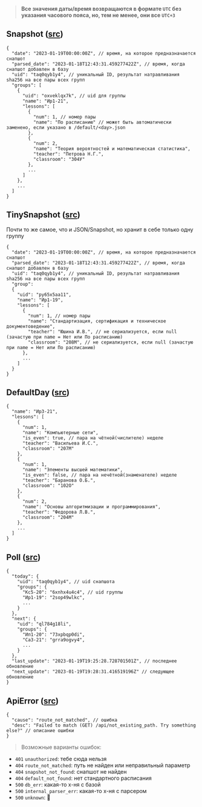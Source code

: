 > **Все значения даты/время возвращаются в формате `UTC` без указания часового пояса, но, тем не менее, они все `UTC+3`**

## Snapshot ([src](https://github.com/pashokitsme/maiq-parser/blob/master/maiq-shared/src/lib.rs#L28-L35))

```json5
{
  "date": "2023-01-19T00:00:00Z", // время, на которое предназначается снапшот
  "parsed_date": "2023-01-18T12:43:31.459277422Z", // время, когда снапшот добавлен в базу
  "uid": "taq0qyb1y4", // уникальный ID, результат натравливания sha256 на все пары всех групп
  "groups": [
    {
      "uid": "oxveklqx7k", // uid для группы
      "name": "Ир1-21",
      "lessons": [
        {
          "num": 1, // номер пары
          "name": "По расписанию" // может быть автоматически заменено, если указано в /default/<day>.json
        },
        {
          "num": 2,
          "name": "Теория вероятностей и математическая статистика",
          "teacher": "Петрова Н.Г.",
          "classroom": "304У"
        },
        ...
      ]
    },
    ...
  ]
}
```

## TinySnapshot ([src](https://github.com/pashokitsme/maiq-parser/blob/master/maiq-shared/src/lib.rs#L85-L91))
Почти то же самое, что и JSON/Snapshot, но хранит в себе только одну группу
```json5
{
  "date": "2023-01-19T00:00:00Z", // время, на которое предназначается снапшот
  "parsed_date": "2023-01-18T12:43:31.459277422Z", // время, когда снапшот добавлен в базу
  "uid": "taq0qyb1y4", // уникальный ID, результат натравливания sha256 на все пары всех групп
  "group":
  {
    "uid": "py65x5aa11",
    "name": "Ир1-19",
    "lessons": [
      {
        "num": 1, // номер пары
        "name": "Стандартизация, сертификация и техническое документоведение",
        "teacher": "Юшина И.В.", // не сериализуется, если null (зачастую при name = Нет или По расписанию)
        "classroom": "208М", // не сериализуется, если null (зачастую при name = Нет или По расписанию)
      },
      ...
    ]
  }
}
```

## DefaultDay ([src](https://github.com/pashokitsme/maiq-parser/blob/master/maiq-shared/src/default.rs#L4-L8))
```json5
{
  "name": "Ир3-21",
  "lessons": [
    {
      "num": 1,
      "name": "Компьютерные сети",
      "is_even": true, // пара на чётной(числителе) неделе
      "teacher": "Васильева И.С.",
      "classroom": "207М"
    },
    {
      "num": 1,
      "name": "Элементы высшей математики",
      "is_even": false, // пара на нечётной(знаменателе) неделе
      "teacher": "Баранова О.Б.",
      "classroom": "102О"
    },
    {
      "num": 2,
      "name": "Основы алгоритмизации и программирования",
      "teacher": "Федорова Л.В.",
      "classroom": "204М"
    },
    ...
  ]
}
```

## Poll ([src](https://github.com/pashokitsme/maiq-web-api/blob/master/src/cache.rs#L14-L20))
```json5
{
  "today": {
    "uid": "taq0qyb1y4", // uid снапшота
    "groups": {
      "Кс5-20": "6xnhx4u4c4", // uid группы
      "Ир1-19": "2sop49wlkc",
      ...
    }
  },
  "next": {
    "uid": "ql784g18li",
    "groups": {
      "Ип1-20": "73xpbqp0di",
      "Са3-21": "grra9ogvy4",
      ...
    }
  },
  "last_update": "2023-01-19T19:25:28.728701501Z", // последнее обновление
  "next_update": "2023-01-19T19:28:31.416519196Z" // следующее обновление
}
```

## ApiError ([src](https://github.com/pashokitsme/maiq-web-api/blob/master/src/api/error.rs#L11-L38))
```json5
{
  "cause": "route_not_matched", // ошибка
  "desc": "Failed to match (GET) /api/not_existing_path. Try something else?" // описание ошибки
}
```

> Возможные варианты ошибок:
* `401` `unauthorized`: тебе сюда нельзя
* `404` `route_not_matched`: путь не найден или неправильный параметр
* `404` `snapshot_not_found`: снапшот не найден
* `404` `default_not_found`: нет стандартного расписания
* `500` `db_err`: какая-то х-ня с базой
* `500` `internal_parser_err`: какая-то х-ня с парсером
* `500` `unknown`: 🤔